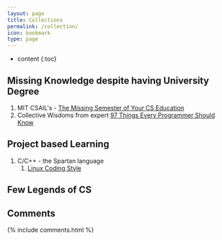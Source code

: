 ```yaml
---
layout: page
title: Collections
permalink: /collection/
icon: bookmark
type: page
---
```


* content
{:toc}

## Missing Knowledge despite having University Degree
1. MIT CSAIL's - [The Missing Semester of Your CS Education](https://missing.csail.mit.edu/)
2. Collective Wisdoms from expert [97 Things Every Programmer Should Know](https://www.cs.dartmouth.edu/~cs50/Reading/97_Things_Every_Programmer_Should_Know.pdf)

## Project based Learning
1. C/C++ - the Spartan language
    1. [Linux Coding Style](https://www.kernel.org/doc/html/v4.11/process/coding-style.html)

## Few Legends of CS 

## Comments

{% include comments.html %}
